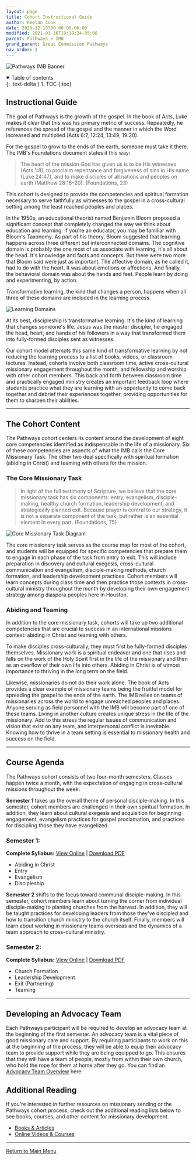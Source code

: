 ```yaml
---
layout: page
title: Cohort Instructional Guide
author: Keelan Cook
date: 2020-12-15T00:00:00-06:00
modified: 2021-03-16T19:18:24-05:00
parent: Pathways » IMB
grand_parent: Great Commission Pathways
nav_order: 2
---
```


![Pathways IMB Banner](https://i.imgur.com/aeVVD30.png)

<details open markdown="block">
  <summary>
    Table of contents
  </summary>
  {: .text-delta }
1. TOC
{:toc}
</details>

## Instructional Guide
The goal of Pathways is the growth of the gospel. In the book of Acts, Luke makes it clear that this was his primary metric of success. Repeatedly, he references the spread of the gospel and the manner in which the Word increased and multiplied (Acts 6:7, 12:24, 13:49, 19:20). 

For the gospel to grow to the ends of the earth, someone must take it there. The IMB's Foundations document states it this way: 
>The heart of the mission God has given us is to be His witnesses (Acts 1:8), to proclaim repentance and forgiveness of sins in His name (Luke 24:47), and to make disciples of all nations and peoples on earth (Matthew 28:16–20). (Foundations, 23)

This cohort is designed to provide the competencies and spiritual formation necessary to serve faithfully as witnesses to the gospel in a cross-cultural setting among the least reached peoples and places. 

In the 1950s, an educational theorist named Benjamin Bloom proposed a significant concept that completely changed the way we think about education and learning. If you're an educator, you may be familiar with Bloom's Taxonomy. As part of his theory, Bloom suggested that learning happens across three different but interconnected domains. The cognitive domain is probably the one most of us associate with learning, it's all about the head. It's knowledge and facts and concepts. But there were two more that Bloom said were just as important. The affective domain, as he called it, had to do with the heart. It was about emotions or affections. And finally, the behavioral domain was about the hands and feet. People learn by doing and experimenting, by action.

Transformative learning, the kind that changes a person, happens when all three of these domains are included in the learning process.

![Learning Domains](https://i.imgur.com/Ft2l6cy.png)

At its best, discipleship is transformative learning. It's the kind of learning that changes someone's life. Jesus was the master discipler, he engaged the head, heart, and hands of his followers in a way that transformed them into fully-formed disciples sent as witnesses.

Our cohort model attempts this same kind of transformative learning by not reducing the learning process to a list of books, videos, or classroom lectures. Instead, cohorts involve both classroom time, active cross-cultural missionary engagement throughout the month, and fellowship and worship with other cohort members. This back and forth between classroom time and practically engaged ministry creates an important feedback loop where students practice what they are learning with an opportunity to come back together and debrief their experiences together, providing opportunities for them to sharpen their abilities.

---

## The Cohort Content
The Pathways cohort centers its content around the development of eight core competencies identified as indispensable in the life of a missionary. Six of these competencies are aspects of what the IMB calls the Core Missionary Task. The other two deal specifically with spiritual formation (abiding in Christ) and teaming with others for the mission.

### The Core Missionary Task
>In light of the full testimony of Scripture, we believe that the core missionary task has six components: entry, evangelism, disciple-making, healthy church formation, leadership development, and strategically planned exit. Because prayer is central to our strategy, it is not a separate component of the task, but rather is an essential element in every part. (Foundations, 75)

![Core Missionary Task Diagram](https://i.imgur.com/GfS51fH.png)

The core missionary task serves as the course map for most of the cohort, and students will be equipped for specific competencies that prepare them to engage in each phase of the task from entry to exit. This will include preparation in discovery and cultural exegesis, cross-cultural communication and evangelism, disciple-making methods, church formation, and leadership development practices. Cohort members will learn concepts during class time and then practice those contexts in cross-cultural ministry throughout the month by developing their own engagement strategy among diaspora peoples here in Houston.

### Abiding and Teaming
In addition to the core missionary task, cohorts will take up two additional competencies that are crucial to success in an international missions context: abiding in Christ and teaming with others.

To make disciples cross-culturally, they must first be fully-formed disciples themselves. Missionary work is a spiritual endeavor and one that rises and falls on the work of the Holy Spirit first in the life of the missionary and then as an overflow of their own life into others. Abiding in Christ is of utmost importance to thriving in the long term on the field.

Likewise, missionaries do not do their work alone. The book of Acts provides a clear example of missionary teams being the fruitful model for spreading the gospel to the ends of the earth. The IMB relies on teams of missionaries across the world to engage unreached peoples and places. Anyone serving as field personnel with the IMB will become part of one of these teams. Living in another culture creates unique stress in the life of the missionary. Add to this stress the regular issues of communication and vision that exist on any team, and interpersonal conflict is inevitable. Knowing how to thrive in a team setting is essential to missionary health and success on the field. 

---

## Course Agenda
The Pathways cohort consists of two four-month semesters. Classes happen twice a month, with the expectation of engaging in cross-cultural missions throughout the week.

**Semester 1** takes up the overall theme of personal disciple-making. In this semester, cohort members are challenged in their own spiritual formation. In addition, they learn about cultural exegesis and acquisition for beginning engagement, evangelism practices for gospel proclamation, and practices for discipling those they have evangelized.

### Semester 1: 
**Complete Syllabus:** [View Online](https://pathways.ml/docs/imb-semester-1-syllabus/) | [Download PDF](http://DOWNLOADLINK)
* Abiding in Christ
* Entry
* Evangelism
* Discipleship



**Semester 2** shifts to the focus toward communal disciple-making. In this semester, cohort members learn about turning the corner from individual disciple-making to planting churches from the harvest. In addition, they will be taught practices for developing leaders from those they've discipled and how to transition church ministry to the church itself. Finally, members will learn about working in missionary teams overseas and the dynamics of a team approach to cross-cultural ministry.

### Semester 2: 
**Complete Syllabus:** [View Online](https://pathways.ml/docs/imb-semester-2-syllabus/) | [Download PDF](http://DOWNLOADLINK)
* Church Formation
* Leadership Development
* Exit (Partnering)
* Teaming
  

---

## Developing an Advocacy Team
Each Pathways participant will be required to develop an advocacy team at the beginning of the first semester. An advocacy team is a vital piece of good missionary care and support. By requiring participants to work on this at the beginning of the process, they will be able to equip their advocacy team to provide support while they are being equipped to go. This ensures that they will have a team of people, mostly from within their own church, who hold the rope for them at home after they go. You can find an [Advocacy Team Overview](advocacy-team-overview ) here.

## Additional Reading
If you're interested in further resources on missionary sending or the Pathways cohort process, check out the additional reading lists below to see books, courses, and other content for missionary development. 

* [Books & Articles](/docs/pathways-book-list/)
* [Online Videos & Courses](http://VIDEOS-COURSES-LIST)

---

[Return to Main Menu](https://pathways.ml/pathways-imb/)